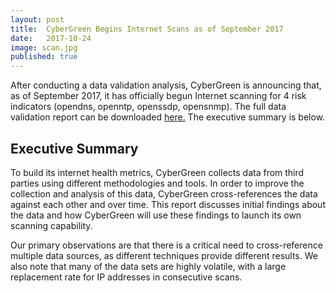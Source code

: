 ```yaml
---
layout: post
title:  CyberGreen Begins Internet Scans as of September 2017
date:   2017-10-24
image: scan.jpg
published: true
---
```


After conducting a data validation analysis, CyberGreen is announcing that, as of September 2017, it has officially begun Internet scanning for 4 risk indicators (opendns, openntp, openssdp, opensnmp). The full data validation report can be downloaded <a target="blank" href="https://www.cybergreen.net/img/medialibrary/CyberGreen Data Validation Report.pdf"> here.</a> The executive summary is below.

## Executive Summary 

To build its internet health metrics, CyberGreen collects data from third parties using different
methodologies and tools. In order to improve the collection and analysis of this data,
CyberGreen cross-references the data against each other and over time. This report discusses
initial findings about the data and how CyberGreen will use these findings to launch its own
scanning capability.

Our primary observations are that there is a critical need to cross-reference multiple data
sources, as different techniques provide different results. We also note that many of the data
sets are highly volatile, with a large replacement rate for IP addresses in consecutive scans.
